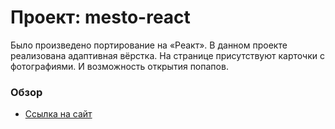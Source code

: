 # Проект: mesto-react

Было произведено портирование на «Реакт». В данном проекте реализована адаптивная вёрстка. На странице присутствуют карточки с фотографиями. И возможность открытия попапов.

### Обзор

* [Ссылка на сайт](https://karinayatimova.github.io/mesto-react)

